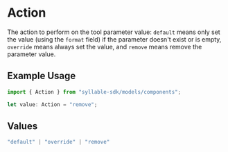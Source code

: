 # Action

The action to perform on the tool parameter value: `default` means only set the value (using the `format` field) if the parameter doesn't exist or is empty, `override` means always set the value, and `remove` means remove the parameter value.

## Example Usage

```typescript
import { Action } from "syllable-sdk/models/components";

let value: Action = "remove";
```

## Values

```typescript
"default" | "override" | "remove"
```